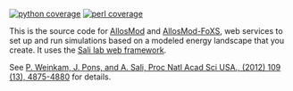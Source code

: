 [![python coverage](https://salilab.org/coverage/stat/?s=allosmod&t=python)](http://salilab.org/coverage/allosmod/python/)
[![perl coverage](https://salilab.org/coverage/stat/?s=allosmod&t=perl)](http://salilab.org/coverage/allosmod/perl/)

This is the source code for [AllosMod](http://salilab.org/allosmod/)
and [AllosMod-FoXS](http://salilab.org/allosmod-foxs/), web services to set up
and run simulations based on a modeled energy landscape that you create. It uses
the [Sali lab web framework](https://github.com/salilab/saliweb/).

See [P. Weinkam, J. Pons, and A. Sali, Proc Natl Acad Sci USA., (2012) 109 (13), 4875-4880](http://www.ncbi.nlm.nih.gov/pubmed/22403063) for details.
